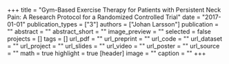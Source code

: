 +++
title = "Gym-Based Exercise Therapy for Patients with Persistent Neck Pain: A Research Protocol for a Randomized Controlled Trial"
date = "2017-01-01"
publication_types = ["3"]
authors = ["Johan Larsson"]
publication = ""
abstract = ""
abstract_short = ""
image_preview = ""
selected = false
projects = []
tags = []
url_pdf = ""
url_preprint = ""
url_code = ""
url_dataset = ""
url_project = ""
url_slides = ""
url_video = ""
url_poster = ""
url_source = ""
math = true
highlight = true
[header]
image = ""
caption = ""
+++
